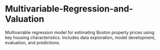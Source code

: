 # Multivariable-Regression-and-Valuation
Multivariable regression model for estimating Boston property prices using key housing characteristics. Includes data exploration, model development, evaluation, and predictions.
